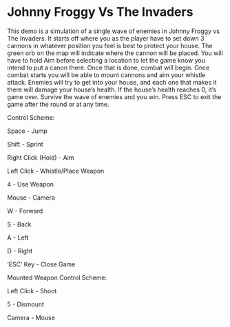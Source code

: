 # Johnny Froggy Vs The Invaders
This demo is a simulation of a single wave of enemies in Johnny Froggy vs The Invaders. It starts off where you as the player have to set down 3 cannons in whatever position you feel is best to protect your house. The green orb on the map will indicate where the cannon will be placed. You will have to hold Aim before selecting a location to let the game know you intend to put a canon there. Once that is done, combat will begin. Once combat starts you will be able to mount cannons and aim your whistle attack. Enemies will try to get into your house, and each one that makes it there will damage your house’s health. If the house’s health reaches 0, it’s game over. Survive the wave of enemies and you win. Press ESC to exit the game after the round or at any time. 

Control Scheme:

Space - Jump

Shift - Sprint

Right Click (Hold) - Aim

Left Click - Whistle/Place Weapon

4 - Use Weapon

Mouse - Camera

W - Forward

S - Back

A - Left

D - Right

‘ESC’ Key - Close Game

Mounted Weapon Control Scheme:

Left Click - Shoot

5 - Dismount

Camera - Mouse
